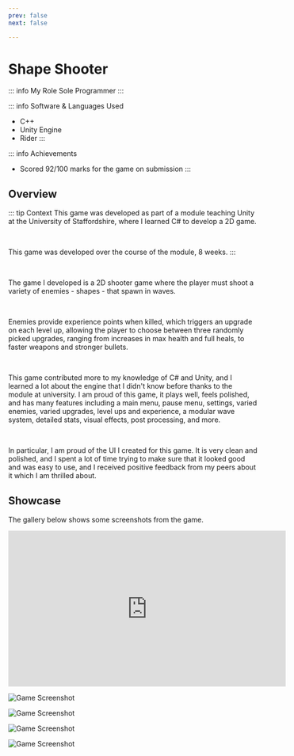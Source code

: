 ```yaml
---
prev: false
next: false

---
```


# Shape Shooter

::: info My Role
Sole Programmer
:::

::: info Software & Languages Used
- C++
- Unity Engine
- Rider
:::

::: info Achievements
- Scored 92/100 marks for the game on submission
:::

## Overview
::: tip Context
This game was developed as part of a module teaching Unity at the University of Staffordshire, where I learned C# to develop a 2D game.

<br />

This game was developed over the course of the module, 8 weeks.
:::

<br />

The game I developed is a 2D shooter game where the player must shoot a variety of enemies - shapes - that spawn in waves.

<br />

Enemies provide experience points when killed, which triggers an upgrade on each level up, allowing the player to choose between three randomly picked upgrades, ranging from increases in max health and full heals, to faster weapons and stronger bullets.

<br />

This game contributed more to my knowledge of C# and Unity, and I learned a lot about the engine that I didn't know before thanks to the module at university. I am proud of this game, it plays well, feels polished, and has many features including a main menu, pause menu, settings, varied enemies, varied upgrades, level ups and experience, a modular wave system, detailed stats, visual effects, post processing, and more.

<br />

In particular, I am proud of the UI I created for this game. It is very clean and polished, and I spent a lot of time trying to make sure that it looked good and was easy to use, and I received positive feedback from my peers about it which I am thrilled about.

## Showcase
The gallery below shows some screenshots from the game.

<iframe width="560" height="315" src="https://www.youtube.com/embed/ww111VCsLG0?si=psAq6J3SDkZWCF15&amp;start=340" title="YouTube video player" frameborder="0" allow="accelerometer; autoplay; clipboard-write; encrypted-media; gyroscope; picture-in-picture; web-share" referrerpolicy="strict-origin-when-cross-origin" allowfullscreen></iframe>

![Game Screenshot](https://i.imgur.com/jfR3jm2.png)

![Game Screenshot](https://i.imgur.com/zw2Eadg.png)

![Game Screenshot](https://i.imgur.com/dBqPVwB.png)

![Game Screenshot](https://i.imgur.com/IYhUlFJ.png)